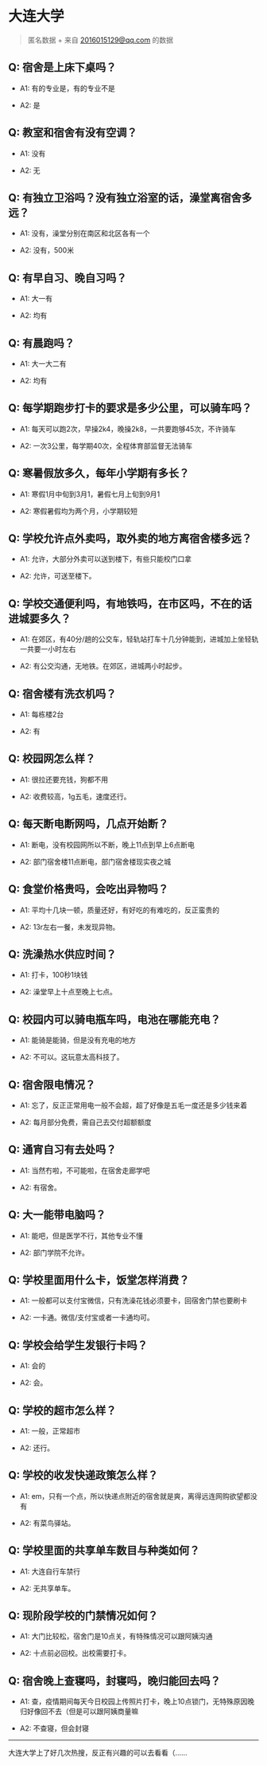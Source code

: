 # 大连大学

> 匿名数据 + 来自 2016015129@qq.com 的数据

## Q: 宿舍是上床下桌吗？

- A1: 有的专业是，有的专业不是

- A2: 是

## Q: 教室和宿舍有没有空调？

- A1: 没有

- A2: 无

## Q: 有独立卫浴吗？没有独立浴室的话，澡堂离宿舍多远？

- A1: 没有，澡堂分别在南区和北区各有一个

- A2: 没有，500米

## Q: 有早自习、晚自习吗？

- A1: 大一有

- A2: 均有

## Q: 有晨跑吗？

- A1: 大一大二有

- A2: 均有

## Q: 每学期跑步打卡的要求是多少公里，可以骑车吗？

- A1: 每天可以跑2次，早操2k4，晚操2k8，一共要跑够45次，不许骑车

- A2: 一次3公里，每学期40次，全程体育部监督无法骑车

## Q: 寒暑假放多久，每年小学期有多长？

- A1: 寒假1月中旬到3月1，暑假七月上旬到9月1

- A2: 寒假暑假均为两个月，小学期较短

## Q: 学校允许点外卖吗，取外卖的地方离宿舍楼多远？

- A1: 允许，大部分外卖可以送到楼下，有些只能校门口拿

- A2: 允许，可送至楼下。

## Q: 学校交通便利吗，有地铁吗，在市区吗，不在的话进城要多久？

- A1: 在郊区，有40分/趟的公交车，轻轨站打车十几分钟能到，进城加上坐轻轨一共要一小时左右

- A2: 有公交沟通，无地铁。在郊区，进城两小时起步。

## Q: 宿舍楼有洗衣机吗？

- A1: 每栋楼2台

- A2: 有

## Q: 校园网怎么样？

- A1: 很拉还要充钱，狗都不用

- A2: 收费较高，1g五毛，速度还行。

## Q: 每天断电断网吗，几点开始断？

- A1: 断电，没有校园网所以不断，晚上11点到早上6点断电

- A2: 部门宿舍楼11点断电，部门宿舍楼现实夜之城

## Q: 食堂价格贵吗，会吃出异物吗？

- A1: 平均十几块一顿，质量还好，有好吃的有难吃的，反正蛮贵的

- A2: 13r左右一餐，未发现异物。

## Q: 洗澡热水供应时间？

- A1: 打卡，100秒1块钱

- A2: 澡堂早上十点至晚上七点。

## Q: 校园内可以骑电瓶车吗，电池在哪能充电？

- A1: 能骑是能骑，但是没有充电的地方

- A2: 不可以。这玩意太高科技了。

## Q: 宿舍限电情况？

- A1: 忘了，反正正常用电一般不会超，超了好像是五毛一度还是多少钱来着

- A2: 每月部分免费，需自己去交付超额额度

## Q: 通宵自习有去处吗？

- A1: 当然冇啦，不可能啦，在宿舍走廊学吧

- A2: 有宿舍。

## Q: 大一能带电脑吗？

- A1: 能吧，但是医学不行，其他专业不懂

- A2: 部门学院不允许。

## Q: 学校里面用什么卡，饭堂怎样消费？

- A1: 一般都可以支付宝微信，只有洗澡花钱必须要卡，回宿舍门禁也要刷卡

- A2: 一卡通。微信/支付宝或者一卡通均可。

## Q: 学校会给学生发银行卡吗？

- A1: 会的

- A2: 会。

## Q: 学校的超市怎么样？

- A1: 一般，正常超市

- A2: 还行。

## Q: 学校的收发快递政策怎么样？

- A1: em，只有一个点，所以快递点附近的宿舍就是爽，离得远连网购欲望都没有

- A2: 有菜鸟驿站。

## Q: 学校里面的共享单车数目与种类如何？

- A1: 大连自行车禁行

- A2: 无共享单车。

## Q: 现阶段学校的门禁情况如何？

- A1: 大门比较松，宿舍门是10点关，有特殊情况可以跟阿姨沟通

- A2: 十点前必回校。出校需要打卡。

## Q: 宿舍晚上查寝吗，封寝吗，晚归能回去吗？

- A1: 查，疫情期间每天今日校园上传照片打卡，晚上10点锁门，无特殊原因晚归好像回不去（但是可以跟阿姨商量嘛

- A2: 不查寝，但会封寝

***

大连大学上了好几次热搜，反正有兴趣的可以去看看（……